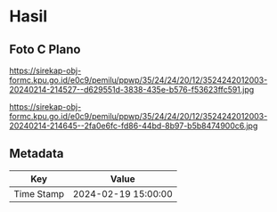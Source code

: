 # Hasil

## Foto C Plano

https://sirekap-obj-formc.kpu.go.id/e0c9/pemilu/ppwp/35/24/24/20/12/3524242012003-20240214-214527--d629551d-3838-435e-b576-f53623ffc591.jpg

https://sirekap-obj-formc.kpu.go.id/e0c9/pemilu/ppwp/35/24/24/20/12/3524242012003-20240214-214645--2fa0e6fc-fd86-44bd-8b97-b5b8474900c6.jpg


## Metadata

| Key        | Value               |
| ---------- | ------------------- |
| Time Stamp | 2024-02-19 15:00:00 |



